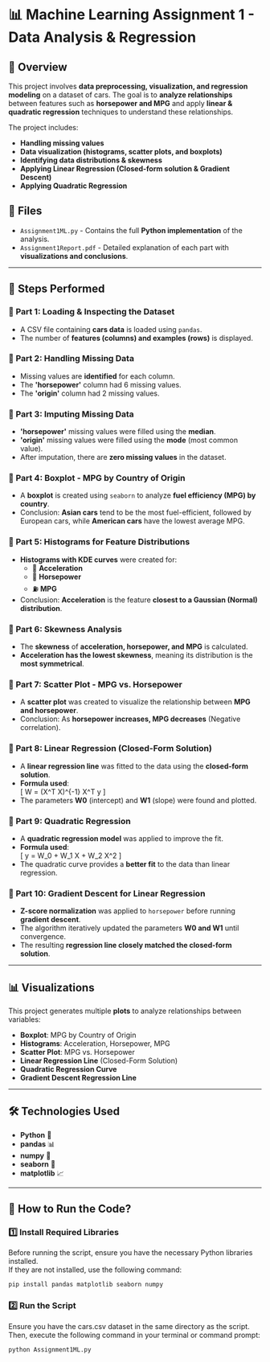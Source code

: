 # 📊 Machine Learning Assignment 1 - Data Analysis & Regression

## 📌 Overview
This project involves **data preprocessing, visualization, and regression modeling** on a dataset of cars. The goal is to **analyze relationships** between features such as **horsepower and MPG** and apply **linear & quadratic regression** techniques to understand these relationships.  

The project includes:
- **Handling missing values**
- **Data visualization (histograms, scatter plots, and boxplots)**
- **Identifying data distributions & skewness**
- **Applying Linear Regression (Closed-form solution & Gradient Descent)**
- **Applying Quadratic Regression**

## 📂 Files
- `Assignment1ML.py` - Contains the full **Python implementation** of the analysis.
- `Assignment1Report.pdf` - Detailed explanation of each part with **visualizations and conclusions**.

---

## 🚀 Steps Performed

### 📌 Part 1: Loading & Inspecting the Dataset
- A CSV file containing **cars data** is loaded using `pandas`.
- The number of **features (columns) and examples (rows)** is displayed.

### 📌 Part 2: Handling Missing Data
- Missing values are **identified** for each column.
- The **'horsepower'** column had 6 missing values.
- The **'origin'** column had 2 missing values.

### 📌 Part 3: Imputing Missing Data
- **'horsepower'** missing values were filled using the **median**.
- **'origin'** missing values were filled using the **mode** (most common value).
- After imputation, there are **zero missing values** in the dataset.

### 📌 Part 4: Boxplot - MPG by Country of Origin
- A **boxplot** is created using `seaborn` to analyze **fuel efficiency (MPG) by country**.
- Conclusion: **Asian cars** tend to be the most fuel-efficient, followed by European cars, while **American cars** have the lowest average MPG.

### 📌 Part 5: Histograms for Feature Distributions
- **Histograms with KDE curves** were created for:
  - 🚗 **Acceleration**
  - 🚙 **Horsepower**
  - ⛽ **MPG**
- Conclusion: **Acceleration** is the feature **closest to a Gaussian (Normal) distribution**.

### 📌 Part 6: Skewness Analysis
- The **skewness** of **acceleration, horsepower, and MPG** is calculated.
- **Acceleration has the lowest skewness**, meaning its distribution is the **most symmetrical**.

### 📌 Part 7: Scatter Plot - MPG vs. Horsepower
- A **scatter plot** was created to visualize the relationship between **MPG and horsepower**.
- Conclusion: As **horsepower increases, MPG decreases** (Negative correlation).

### 📌 Part 8: Linear Regression (Closed-Form Solution)
- A **linear regression line** was fitted to the data using the **closed-form solution**.
- **Formula used**:  
  \[
  W = (X^T X)^{-1} X^T y
  \]
- The parameters **W0** (intercept) and **W1** (slope) were found and plotted.

### 📌 Part 9: Quadratic Regression
- A **quadratic regression model** was applied to improve the fit.
- **Formula used**:  
  \[
  y = W_0 + W_1 X + W_2 X^2
  \]
- The quadratic curve provides a **better fit** to the data than linear regression.

### 📌 Part 10: Gradient Descent for Linear Regression
- **Z-score normalization** was applied to `horsepower` before running **gradient descent**.
- The algorithm iteratively updated the parameters **W0 and W1** until convergence.
- The resulting **regression line closely matched the closed-form solution**.

---

## 📊 Visualizations
This project generates multiple **plots** to analyze relationships between variables:
- **Boxplot**: MPG by Country of Origin
- **Histograms**: Acceleration, Horsepower, MPG
- **Scatter Plot**: MPG vs. Horsepower
- **Linear Regression Line** (Closed-Form Solution)
- **Quadratic Regression Curve**
- **Gradient Descent Regression Line**

---

## 🛠 Technologies Used
- **Python** 🐍
- **pandas** 📊
- **numpy** 🔢
- **seaborn** 🎨
- **matplotlib** 📈

---

## 📎 How to Run the Code?

### 1️⃣ Install Required Libraries
Before running the script, ensure you have the necessary Python libraries installed.  
If they are not installed, use the following command:

```sh
pip install pandas matplotlib seaborn numpy
```
### 2️⃣ Run the Script
Ensure you have the cars.csv dataset in the same directory as the script. Then, execute the following command in your terminal or command prompt:
```sh
python Assignment1ML.py
```

